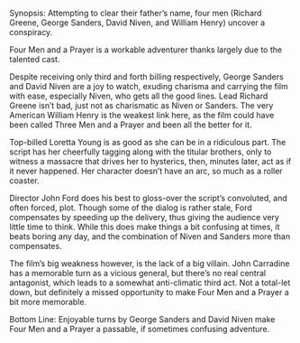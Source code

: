 Synopsis: Attempting to clear their father’s name, four men (Richard Greene, George Sanders, David Niven, and William Henry) uncover a conspiracy.

Four Men and a Prayer is a workable adventurer thanks largely due to the talented cast.

Despite receiving only third and forth billing respectively, George Sanders and David Niven are a joy to watch, exuding charisma and carrying the film with ease, especially Niven, who gets all the good lines.  Lead Richard Greene isn’t bad, just not as charismatic as Niven or Sanders.  The very American William Henry is the weakest link here, as the film could have been called Three Men and a Prayer and been all the better for it.

Top-billed Loretta Young is as good as she can be in a ridiculous part.  The script has her cheerfully tagging along with the titular brothers, only to witness a massacre that drives her to hysterics, then, minutes later, act as if it never happened.  Her character doesn’t have an arc, so much as a roller coaster.

Director John Ford does his best to gloss-over the script’s convoluted, and often forced, plot.  Though some of the dialog is rather stale, Ford compensates by speeding up the delivery, thus giving the audience very little time to think.  While this does make things a bit confusing at times, it beats boring any day, and the combination of Niven and Sanders more than compensates.

The film’s big weakness however, is the lack of a big villain.  John Carradine has a memorable turn as a vicious general, but there’s no real central antagonist, which leads to a somewhat anti-climatic third act.  Not a total-let down, but definitely a missed opportunity to make Four Men and a Prayer a bit more memorable.

Bottom Line: Enjoyable turns by George Sanders and David Niven make Four Men and a Prayer a passable, if sometimes confusing adventure.


